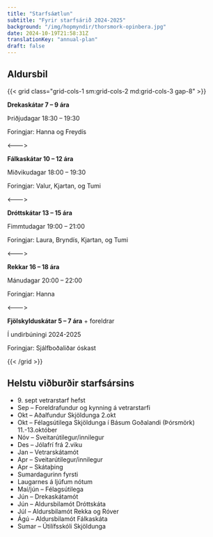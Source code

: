 ```yaml
---
title: "Starfsáætlun"
subtitle: "Fyrir starfsárið 2024-2025"
background: "/img/hopmyndir/thorsmork-opinbera.jpg"
date: 2024-10-19T21:58:31Z
translationKey: "annual-plan"
draft: false
---
```


## Aldursbil

{{< grid class="grid-cols-1 sm:grid-cols-2 md:grid-cols-3 gap-8" >}}

**Drekaskátar 7 – 9 ára**

Þriðjudagar 18:30 – 19:30

Foringjar: Hanna og Freydís

<--->

**Fálkaskátar 10 – 12 ára**

Miðvikudagar 18:00 – 19:30

Foringjar: Valur, Kjartan, og Tumi

<--->

**Dróttskátar 13 – 15 ára**

Fimmtudagar 19:00 – 21:00

Foringjar: Laura, Bryndís, Kjartan, og Tumi

<--->

**Rekkar 16 – 18 ára**

Mánudagar 20:00 – 22:00

Foringjar: Hanna

<--->

**Fjölskylduskátar 5 – 7 ára** + foreldrar

Í undirbúningi 2024-2025

Foringjar: Sjálfboðaliðar óskast

{{< /grid >}}

## Helstu viðburðir starfsársins

-   9\. sept vetrarstarf hefst
-   Sep – Foreldrafundur og kynning á vetrarstarfi
-   Okt – Aðalfundur Skjöldunga 2.okt
-   Okt – Félagsútilega Skjöldunga í Básum Goðalandi (Þórsmörk) 11.-13.október
-   Nóv – Sveitarútilegur/innilegur
-   Des – Jólafrí frá 2.viku
-   Jan – Vetrarskátamót
-   Apr – Sveitarútilegur/innilegur
-   Apr – Skátaþing
-   Sumardagurinn fyrsti
-   Laugarnes á ljúfum nótum
-   Maí/jún – Félagsútilega
-   Jún – Drekaskátamót
-   Jún – Aldursbilamót Dróttskáta
-   Júl – Aldursbilamót Rekka og Róver
-   Ágú – Aldursbilamót Fálkaskáta
-   Sumar – Útilífsskóli Skjöldunga
